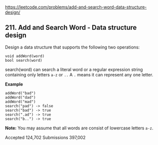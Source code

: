 https://leetcode.com/problems/add-and-search-word-data-structure-design/

## 211. Add and Search Word - Data structure design

Design a data structure that supports the following two operations:

```
void addWord(word)
bool search(word)
```

search(word) can search a literal word or a regular expression string containing only letters `a-z` or `..` A `.` means it can represent any one letter.

**Example**
```
addWord("bad")
addWord("dad")
addWord("mad")
search("pad") -> false
search("bad") -> true
search(".ad") -> true
search("b..") -> true
```

**Note:**
You may assume that all words are consist of lowercase letters `a-z`.


Accepted
124,702
Submissions
397,002

